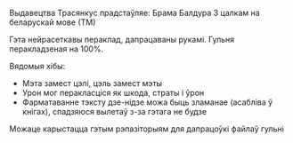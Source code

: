 Выдавецтва Трасянкус прадстаўляе: Брама Балдура 3 цалкам на беларускай мове (ТМ)

Гэта нейрасеткавы пераклад, дапрацаваны рукамі. Гульня перакладзеная на 100%.

Вядомыя хібы:
- Мэта замест цэлі, цэль замест мэты
- Урон мог перакласціся як шкода, страты і ўрон
- Фарматаванне тэксту дзе-нідзе можа быць зламанае (асабліва ў кнігах), спадзяюся вылетаў з-за гэтага не будзе

Можаце карыстацца гэтым рэпазіторыям для дапрацоўкі файлаў гульні
